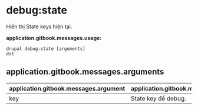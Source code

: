 # debug:state
Hiển thị State keys hiện tại.

**application.gitbook.messages.usage:**
```
drupal debug:state [arguments]
dst
```

## application.gitbook.messages.arguments
application.gitbook.messages.argument | application.gitbook.messages.details
---------|-------------
key | State key để debug.
